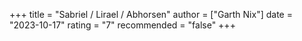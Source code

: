 +++
title = "Sabriel / Lirael / Abhorsen"
author = ["Garth Nix"]
date = "2023-10-17"
rating = "7"
recommended = "false"
+++
